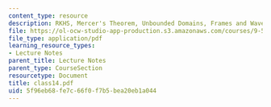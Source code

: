 ```yaml
---
content_type: resource
description: RKHS, Mercer's Theorem, Unbounded Domains, Frames and Wavelets
file: https://ol-ocw-studio-app-production.s3.amazonaws.com/courses/9-520-statistical-learning-theory-and-applications-spring-2003/5f96eb68fe7c66f0f7b5bea20eb1a044_class14.pdf
file_type: application/pdf
learning_resource_types:
- Lecture Notes
parent_title: Lecture Notes
parent_type: CourseSection
resourcetype: Document
title: class14.pdf
uid: 5f96eb68-fe7c-66f0-f7b5-bea20eb1a044
---
```

